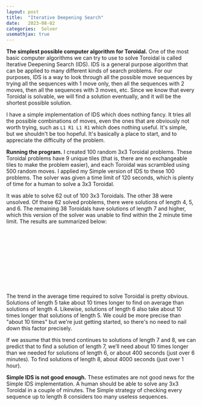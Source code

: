 ```yaml
---
layout: post
title:  "Iterative Deepening Search"
date:   2023-08-02 
categories:  Solver
usemathjax: true
---
```

<style>
table
{
    max-width: 0px;
    margin-left:auto; 
    margin-right:auto;  
}
</style>
**The simplest possible computer algorithm for Toroidal.**
One of the most basic computer algorithms we can try to use to solve Toroidal is called
Iterative Deepening Search (IDS).  IDS is a general purpose algorithm that can be applied to many different kinds of search problems.  For our purposes, IDS is a way to look through all the possible move sequences by trying all the sequences with 1 move only, then all the sequences with 2 moves, then all the sequences with 3 moves, etc.  Since we know that every Toroidal is solvable, we will find a solution eventually, and it will be the shortest possible solution.

I have a simple implementation of IDS which does nothing fancy.  It tries all the possible combinations of moves, even the ones that are obviously not worth trying, such as `L1 R1 L1 R1` which does nothing useful.  It's simple, but we shouldn't be too hopeful.  It's basically a place to start, and to appreciate the difficulty of the problem.

**Running the program.**
I created 100 random 3x3 Toroidal problems.  These Toroidal problems have 9 unique tiles (that is, there are no exchangeable tiles to make the problem easier), and each Toroidal was scrambled using 500 random moves.  I applied my Simple version of IDS to these 100 problems.  The solver was given a time limit of 120 seconds, which is plenty of time for a human to solve a 3x3 Toroidal.  

It was able to solve 62 out of 100 3x3 Toroidals.  The other 38 were unsolved.  Of these 62 solved problems, there were solutions of length 4, 5, and 6.  The remaining 38 Toroidals have solutions of length 7 and higher, which this version of the solver was unable to find within the 2 minute time limit.  The results are summarized below:

| Solution length | Number | Average time (seconds)|
|:-:|--:|--:|
| 4 | 7 | 0.47 |
| 5 | 17 | 4.20 |
| 6 | 38 | 38.90 |

The trend in the average time required to solve Toroidal is pretty obvious.  Solutions of length 5 take about 10 times longer to find on average than solutions of length 4.  Likewise, solutions of length 6 also take about 10 times longer that solutions of length 5.  We could be more precise than "about 10 times" but we're just getting started, so there's no need to nail down this factor precisely.

If we assume that this trend continues to solutions of length 7 and 8, we can predict that to find a solution of length 7, we’ll need about 10 times longer than we needed for solutions of length 6, or about 400 seconds (just over 6 minutes).  To find solutions of length 8, about 4000 seconds (just over 1 hour).  

**Simple IDS is not good enough.**
These estimates are not good news for the Simple IDS implementation.  A human should be able to solve any 3x3 Toroidal in a couple of minutes.  The Simple strategy of checking every sequence up to length 8 considers too many useless sequences.  



